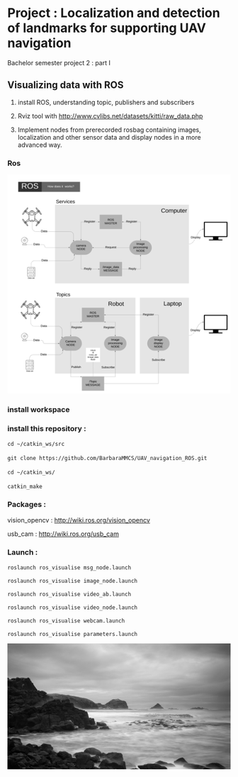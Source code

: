 # Project : Localization and detection of landmarks for supporting UAV navigation

Bachelor semester project 2 : part I

## Visualizing data with ROS

1. install ROS, understanding topic, publishers and subscribers

2. Rviz tool with http://www.cvlibs.net/datasets/kitti/raw_data.php

3. Implement nodes from prerecorded rosbag containing images, localization and other sensor data and display nodes in a more advanced way.

### Ros

<img src="files/file.png" width="1080">
          
### install workspace

### install this repository :
```
cd ~/catkin_ws/src

git clone https://github.com/BarbaraMMCS/UAV_navigation_ROS.git

cd ~/catkin_ws/

catkin_make

```
### Packages : 

vision_opencv : http://wiki.ros.org/vision_opencv

usb_cam : http://wiki.ros.org/usb_cam

### Launch :

```
roslaunch ros_visualise msg_node.launch
```
```
roslaunch ros_visualise image_node.launch
```
```
roslaunch ros_visualise video_ab.launch
```
```
roslaunch ros_visualise video_node.launch
```
```
roslaunch ros_visualise webcam.launch
```
```
roslaunch ros_visualise parameters.launch
```
<img src="files/image.png">

